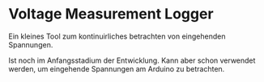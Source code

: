 # Voltage Measurement Logger
Ein kleines Tool zum kontinuirliches betrachten von eingehenden Spannungen.

Ist noch im Anfangsstadium der Entwicklung. Kann aber schon verwendet werden, um eingehende Spannungen am Arduino zu betrachten.
